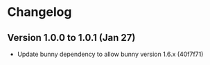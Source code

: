 # Changelog

## Version 1.0.0 to 1.0.1 (Jan 27)

* Update bunny dependency to allow bunny version 1.6.x (40f7f71)
